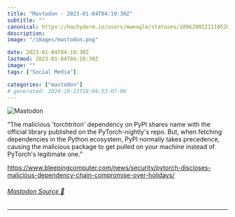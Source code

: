 ```yaml
---
title: "Mastodon - 2023-01-04T04:19:30Z"
subtitle: ""
canonical: https://hachyderm.io/users/mweagle/statuses/109629012111052630
description:
image: "/images/mastodon.png"

date: 2023-01-04T04:19:30Z
lastmod: 2023-01-04T04:19:30Z
image: ""
tags: ["Social Media"]

categories: ["mastodon"]
# generated: 2024-10-23T18:04:53-07:00
---
```

![Mastodon](/images/mastodon.png)

<p>“The malicious &#39;torchtriton&#39; dependency on PyPI shares name with the official library published on the PyTorch-nightly&#39;s repo. But, when fetching dependencies in the Python ecosystem, PyPI normally takes precedence, causing the malicious package to get pulled on your machine instead of PyTorch&#39;s legitimate one.”</p><p><a href="https://www.bleepingcomputer.com/news/security/pytorch-discloses-malicious-dependency-chain-compromise-over-holidays/" target="_blank" rel="nofollow noopener noreferrer" translate="no"><span class="invisible">https://www.</span><span class="ellipsis">bleepingcomputer.com/news/secu</span><span class="invisible">rity/pytorch-discloses-malicious-dependency-chain-compromise-over-holidays/</span></a></p>


###### [Mastodon Source 🐘](https://hachyderm.io/@mweagle/109629012111052630)

___
